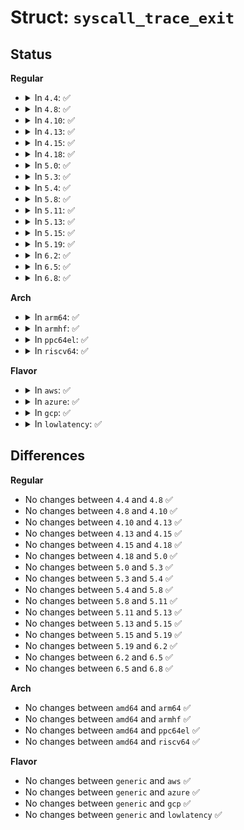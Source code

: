 # Struct: <code>syscall_trace_exit</code>

## Status
<b>Regular</b>
<ul>
<li>
<details>
<summary>In <code>4.4</code>: ✅</summary>

```c
struct syscall_trace_exit {
    struct trace_entry ent;
    int nr;
    long int ret;
};
```
</details>
</li>
<li>
<details>
<summary>In <code>4.8</code>: ✅</summary>

```c
struct syscall_trace_exit {
    struct trace_entry ent;
    int nr;
    long int ret;
};
```
</details>
</li>
<li>
<details>
<summary>In <code>4.10</code>: ✅</summary>

```c
struct syscall_trace_exit {
    struct trace_entry ent;
    int nr;
    long int ret;
};
```
</details>
</li>
<li>
<details>
<summary>In <code>4.13</code>: ✅</summary>

```c
struct syscall_trace_exit {
    struct trace_entry ent;
    int nr;
    long int ret;
};
```
</details>
</li>
<li>
<details>
<summary>In <code>4.15</code>: ✅</summary>

```c
struct syscall_trace_exit {
    struct trace_entry ent;
    int nr;
    long int ret;
};
```
</details>
</li>
<li>
<details>
<summary>In <code>4.18</code>: ✅</summary>

```c
struct syscall_trace_exit {
    struct trace_entry ent;
    int nr;
    long int ret;
};
```
</details>
</li>
<li>
<details>
<summary>In <code>5.0</code>: ✅</summary>

```c
struct syscall_trace_exit {
    struct trace_entry ent;
    int nr;
    long int ret;
};
```
</details>
</li>
<li>
<details>
<summary>In <code>5.3</code>: ✅</summary>

```c
struct syscall_trace_exit {
    struct trace_entry ent;
    int nr;
    long int ret;
};
```
</details>
</li>
<li>
<details>
<summary>In <code>5.4</code>: ✅</summary>

```c
struct syscall_trace_exit {
    struct trace_entry ent;
    int nr;
    long int ret;
};
```
</details>
</li>
<li>
<details>
<summary>In <code>5.8</code>: ✅</summary>

```c
struct syscall_trace_exit {
    struct trace_entry ent;
    int nr;
    long int ret;
};
```
</details>
</li>
<li>
<details>
<summary>In <code>5.11</code>: ✅</summary>

```c
struct syscall_trace_exit {
    struct trace_entry ent;
    int nr;
    long int ret;
};
```
</details>
</li>
<li>
<details>
<summary>In <code>5.13</code>: ✅</summary>

```c
struct syscall_trace_exit {
    struct trace_entry ent;
    int nr;
    long int ret;
};
```
</details>
</li>
<li>
<details>
<summary>In <code>5.15</code>: ✅</summary>

```c
struct syscall_trace_exit {
    struct trace_entry ent;
    int nr;
    long int ret;
};
```
</details>
</li>
<li>
<details>
<summary>In <code>5.19</code>: ✅</summary>

```c
struct syscall_trace_exit {
    struct trace_entry ent;
    int nr;
    long int ret;
};
```
</details>
</li>
<li>
<details>
<summary>In <code>6.2</code>: ✅</summary>

```c
struct syscall_trace_exit {
    struct trace_entry ent;
    int nr;
    long int ret;
};
```
</details>
</li>
<li>
<details>
<summary>In <code>6.5</code>: ✅</summary>

```c
struct syscall_trace_exit {
    struct trace_entry ent;
    int nr;
    long int ret;
};
```
</details>
</li>
<li>
<details>
<summary>In <code>6.8</code>: ✅</summary>

```c
struct syscall_trace_exit {
    struct trace_entry ent;
    int nr;
    long int ret;
};
```
</details>
</li>
</ul>
<b>Arch</b>
<ul>
<li>
<details>
<summary>In <code>arm64</code>: ✅</summary>

```c
struct syscall_trace_exit {
    struct trace_entry ent;
    int nr;
    long int ret;
};
```
</details>
</li>
<li>
<details>
<summary>In <code>armhf</code>: ✅</summary>

```c
struct syscall_trace_exit {
    struct trace_entry ent;
    int nr;
    long int ret;
};
```
</details>
</li>
<li>
<details>
<summary>In <code>ppc64el</code>: ✅</summary>

```c
struct syscall_trace_exit {
    struct trace_entry ent;
    int nr;
    long int ret;
};
```
</details>
</li>
<li>
<details>
<summary>In <code>riscv64</code>: ✅</summary>

```c
struct syscall_trace_exit {
    struct trace_entry ent;
    int nr;
    long int ret;
};
```
</details>
</li>
</ul>
<b>Flavor</b>
<ul>
<li>
<details>
<summary>In <code>aws</code>: ✅</summary>

```c
struct syscall_trace_exit {
    struct trace_entry ent;
    int nr;
    long int ret;
};
```
</details>
</li>
<li>
<details>
<summary>In <code>azure</code>: ✅</summary>

```c
struct syscall_trace_exit {
    struct trace_entry ent;
    int nr;
    long int ret;
};
```
</details>
</li>
<li>
<details>
<summary>In <code>gcp</code>: ✅</summary>

```c
struct syscall_trace_exit {
    struct trace_entry ent;
    int nr;
    long int ret;
};
```
</details>
</li>
<li>
<details>
<summary>In <code>lowlatency</code>: ✅</summary>

```c
struct syscall_trace_exit {
    struct trace_entry ent;
    int nr;
    long int ret;
};
```
</details>
</li>
</ul>

## Differences
<b>Regular</b>
<ul>
<li>
No changes between <code>4.4</code> and <code>4.8</code> ✅
</li>
<li>
No changes between <code>4.8</code> and <code>4.10</code> ✅
</li>
<li>
No changes between <code>4.10</code> and <code>4.13</code> ✅
</li>
<li>
No changes between <code>4.13</code> and <code>4.15</code> ✅
</li>
<li>
No changes between <code>4.15</code> and <code>4.18</code> ✅
</li>
<li>
No changes between <code>4.18</code> and <code>5.0</code> ✅
</li>
<li>
No changes between <code>5.0</code> and <code>5.3</code> ✅
</li>
<li>
No changes between <code>5.3</code> and <code>5.4</code> ✅
</li>
<li>
No changes between <code>5.4</code> and <code>5.8</code> ✅
</li>
<li>
No changes between <code>5.8</code> and <code>5.11</code> ✅
</li>
<li>
No changes between <code>5.11</code> and <code>5.13</code> ✅
</li>
<li>
No changes between <code>5.13</code> and <code>5.15</code> ✅
</li>
<li>
No changes between <code>5.15</code> and <code>5.19</code> ✅
</li>
<li>
No changes between <code>5.19</code> and <code>6.2</code> ✅
</li>
<li>
No changes between <code>6.2</code> and <code>6.5</code> ✅
</li>
<li>
No changes between <code>6.5</code> and <code>6.8</code> ✅
</li>
</ul>
<b>Arch</b>
<ul>
<li>
No changes between <code>amd64</code> and <code>arm64</code> ✅
</li>
<li>
No changes between <code>amd64</code> and <code>armhf</code> ✅
</li>
<li>
No changes between <code>amd64</code> and <code>ppc64el</code> ✅
</li>
<li>
No changes between <code>amd64</code> and <code>riscv64</code> ✅
</li>
</ul>
<b>Flavor</b>
<ul>
<li>
No changes between <code>generic</code> and <code>aws</code> ✅
</li>
<li>
No changes between <code>generic</code> and <code>azure</code> ✅
</li>
<li>
No changes between <code>generic</code> and <code>gcp</code> ✅
</li>
<li>
No changes between <code>generic</code> and <code>lowlatency</code> ✅
</li>
</ul>
